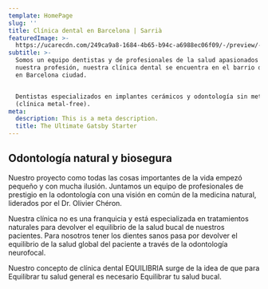 ```yaml
---
template: HomePage
slug: ''
title: Clínica dental en Barcelona | Sarrià
featuredImage: >-
  https://ucarecdn.com/249ca9a8-1684-4b65-b94c-a6988ec06f09/-/preview/-/enhance/100/
subtitle: >-
  Somos un equipo dentistas y de profesionales de la salud apasionados por
  nuestra profesión, nuestra clínica dental se encuentra en el barrio de Sarriá
  en Barcelona ciudad.


  Dentistas especializados en implantes cerámicos y odontología sin metal
  (clínica metal-free).
meta:
  description: This is a meta description.
  title: The Ultimate Gatsby Starter
---
```

## Odontología natural y biosegura

Nuestro proyecto como todas las cosas importantes de la vida empezó pequeño y con mucha ilusión. Juntamos un equipo de profesionales de prestigio en la odontología con una visión en común de la medicina natural, liderados por el Dr. Olivier Chéron. 

Nuestra clínica no es una franquicia y está especializada en tratamientos naturales para devolver el equilibrio de la salud bucal de nuestros pacientes. Para nosotros tener los dientes sanos pasa por devolver el equilibrio de la salud global del paciente a través de la odontología neurofocal.

Nuestro concepto de clínica dental EQUILIBRIA surge de la idea de que para Equilibrar tu salud general es necesario Equilibrar tu salud bucal.
